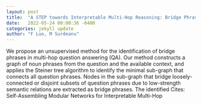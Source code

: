 ```yaml
---
layout: post
title:  "A STEP towards Interpretable Multi-Hop Reasoning: Bridge Phrase Identification and Query Expansion"
date:   2022-05-24 00:00:36 -0400
categories: jekyll update
author: "F Luo, M Surdeanu"
---
```

We propose an unsupervised method for the identification of bridge phrases in multi-hop question answering (QA). Our method constructs a graph of noun phrases from the question and the available context, and applies the Steiner tree algorithm to identify the minimal sub-graph that connects all question phrases. Nodes in the sub-graph that bridge loosely-connected or disjoint subsets of question phrases due to low-strength semantic relations are extracted as bridge phrases. The identified  Cites: Self-Assembling Modular Networks for Interpretable Multi-Hop